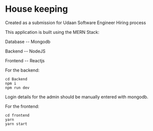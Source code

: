 # House keeping 



Created as a submission for Udaan Software Engineer Hiring process


This application is built using the MERN Stack:

Database -- Mongodb

Backend -- NodeJS

Frontend -- Reactjs



For the backend:

```
cd Backend
npm i
npm run dev
```

Login details for the admin should be manually entered with mongodb.



For the frontend: 

```
cd frontend
yarn 
yarn start
```
